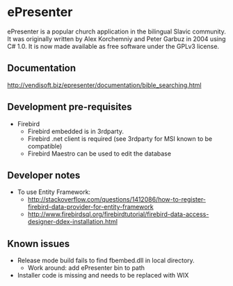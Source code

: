# ePresenter
ePresenter is a popular church application in the bilingual Slavic community. It was originally written by Alex Korchemniy and Peter Garbuz in 2004 using C# 1.0. It is now made available as free software under the GPLv3 license.

## Documentation
http://vendisoft.biz/epresenter/documentation/bible_searching.html

## Development pre-requisites 
 - Firebird
     - Firebird embedded is in 3rdparty.
     - Firebird .net client is required (see 3rdparty for MSI known to be compatible)
     - Firebird Maestro can be used to edit the database

## Developer notes
 - To use Entity Framework: 
     - http://stackoverflow.com/questions/1412086/how-to-register-firebird-data-provider-for-entity-framework
     - http://www.firebirdsql.org/firebirdtutorial/firebird-data-access-designer-ddex-installation.html

## Known issues
 - Release mode build fails to find fbembed.dll in local directory.
     - Work around: add ePresenter bin to path
 - Installer code is missing and needs to be replaced with WIX
